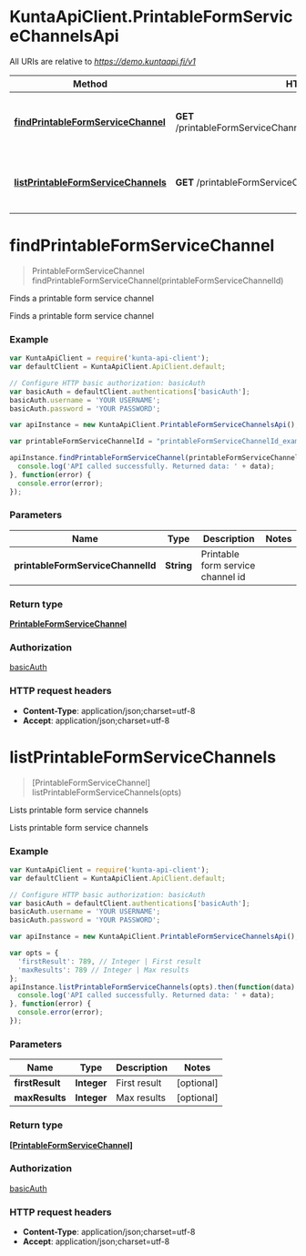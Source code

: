 # KuntaApiClient.PrintableFormServiceChannelsApi

All URIs are relative to *https://demo.kuntaapi.fi/v1*

Method | HTTP request | Description
------------- | ------------- | -------------
[**findPrintableFormServiceChannel**](PrintableFormServiceChannelsApi.md#findPrintableFormServiceChannel) | **GET** /printableFormServiceChannels/{printableFormServiceChannelId} | Finds a printable form service channel
[**listPrintableFormServiceChannels**](PrintableFormServiceChannelsApi.md#listPrintableFormServiceChannels) | **GET** /printableFormServiceChannels | Lists printable form service channels


<a name="findPrintableFormServiceChannel"></a>
# **findPrintableFormServiceChannel**
> PrintableFormServiceChannel findPrintableFormServiceChannel(printableFormServiceChannelId)

Finds a printable form service channel

Finds a printable form service channel

### Example
```javascript
var KuntaApiClient = require('kunta-api-client');
var defaultClient = KuntaApiClient.ApiClient.default;

// Configure HTTP basic authorization: basicAuth
var basicAuth = defaultClient.authentications['basicAuth'];
basicAuth.username = 'YOUR USERNAME';
basicAuth.password = 'YOUR PASSWORD';

var apiInstance = new KuntaApiClient.PrintableFormServiceChannelsApi();

var printableFormServiceChannelId = "printableFormServiceChannelId_example"; // String | Printable form service channel id

apiInstance.findPrintableFormServiceChannel(printableFormServiceChannelId).then(function(data) {
  console.log('API called successfully. Returned data: ' + data);
}, function(error) {
  console.error(error);
});

```

### Parameters

Name | Type | Description  | Notes
------------- | ------------- | ------------- | -------------
 **printableFormServiceChannelId** | **String**| Printable form service channel id | 

### Return type

[**PrintableFormServiceChannel**](PrintableFormServiceChannel.md)

### Authorization

[basicAuth](../README.md#basicAuth)

### HTTP request headers

 - **Content-Type**: application/json;charset=utf-8
 - **Accept**: application/json;charset=utf-8

<a name="listPrintableFormServiceChannels"></a>
# **listPrintableFormServiceChannels**
> [PrintableFormServiceChannel] listPrintableFormServiceChannels(opts)

Lists printable form service channels

Lists printable form service channels

### Example
```javascript
var KuntaApiClient = require('kunta-api-client');
var defaultClient = KuntaApiClient.ApiClient.default;

// Configure HTTP basic authorization: basicAuth
var basicAuth = defaultClient.authentications['basicAuth'];
basicAuth.username = 'YOUR USERNAME';
basicAuth.password = 'YOUR PASSWORD';

var apiInstance = new KuntaApiClient.PrintableFormServiceChannelsApi();

var opts = { 
  'firstResult': 789, // Integer | First result
  'maxResults': 789 // Integer | Max results
};
apiInstance.listPrintableFormServiceChannels(opts).then(function(data) {
  console.log('API called successfully. Returned data: ' + data);
}, function(error) {
  console.error(error);
});

```

### Parameters

Name | Type | Description  | Notes
------------- | ------------- | ------------- | -------------
 **firstResult** | **Integer**| First result | [optional] 
 **maxResults** | **Integer**| Max results | [optional] 

### Return type

[**[PrintableFormServiceChannel]**](PrintableFormServiceChannel.md)

### Authorization

[basicAuth](../README.md#basicAuth)

### HTTP request headers

 - **Content-Type**: application/json;charset=utf-8
 - **Accept**: application/json;charset=utf-8


